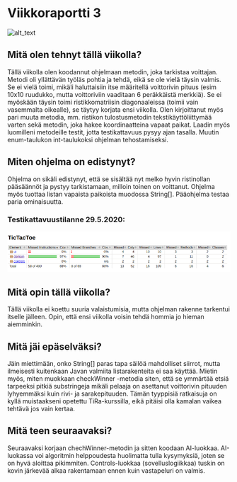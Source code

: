 # Viikkoraportti 3

![alt_text](https://media3.giphy.com/media/VMtTNzgBjvlHG/giphy.gif?cid=ecf05e47b6815608319eecdfa32381fa9378c9088f9e8074&rid=giphy.gif)

## Mitä olen tehnyt tällä viikolla?

Tällä viikolla olen koodannut ohjelmaan metodin, joka tarkistaa voittajan. 
Metodi oli yllättävän työläs pohtia ja tehdä, eikä se ole vielä täysin valmis. 
Se ei vielä toimi, mikäli haluttaisiin itse määritellä voittorivin pituus (esim 10x10 ruudukko, mutta voittoriviin vaaditaan 6 peräkkäistä merkkiä).
Se ei myöskään täysin toimi ristikkomatriisin diagonaaleissa (toimii vain vasemmalta oikealle), se täytyy korjata ensi viikolla.
Olen kirjoittanut myös pari muuta metodia, mm. ristikon tulostusmetodin tekstikäyttöliittymää varten sekä metodin, joka hakee koordinaatteina vapaat paikat.
Laadin myös luomilleni metodeille testit, jotta testikattavuus pysyy ajan tasalla.
Muutin enum-taulukon int-taulukoksi ohjelman tehostamiseksi.

## Miten ohjelma on edistynyt?

Ohjelma on sikäli edistynyt, että se sisältää nyt melko hyvin ristinollan pääsäännöt ja pystyy tarkistamaan, milloin toinen on voittanut.
Ohjelma myös tuottaa listan vapaista paikoista muodossa String[]. Pääohjelma testaa paria ominaisuutta. 

### Testikattavuustilanne 29.5.2020:

![alt_text](https://github.com/puuro-maria/TicTacToe/blob/master/dokumentaatio/kuvat/jacoco_vk3.png)

## Mitä opin tällä viikolla?

Tällä viikolla ei koettu suuria valaistumisia, mutta ohjelman rakenne tarkentui itselle jälleen. 
Opin, että ensi viikolla voisin tehdä hommia jo hieman aiemminkin.

## Mitä jäi epäselväksi?

Jäin miettimään, onko String[] paras tapa säilöä mahdolliset siirrot, mutta ilmeisesti kuitenkaan Javan valmiita listarakenteita ei saa käyttää.
Mietin myös, miten muokkaan checkWinner -metodia siten, että se ymmärtää etsiä tarpeeksi pitkiä substringeja mikäli pelaaja on asettanut voittorivin pituuden lyhyemmäksi kuin rivi- ja sarakepituuden.
Tämän tyyppisiä ratkaisuja on kyllä muistaakseni opetettu TiRa-kurssilla, eikä pitäisi olla kamalan vaikea tehtävä jos vain kertaa.

## Mitä teen seuraavaksi?

Seuraavaksi korjaan chechWinner-metodin ja sitten koodaan AI-luokkaa.
AI-luokassa voi algoritmin helppoudesta huolimatta tulla kysymyksiä, joten se on hyvä aloittaa pikimmiten.
Controls-luokkaa (sovelluslogiikkaa) tuskin on kovin järkevää alkaa rakentamaan ennen kuin vastapeluri on valmis. 
